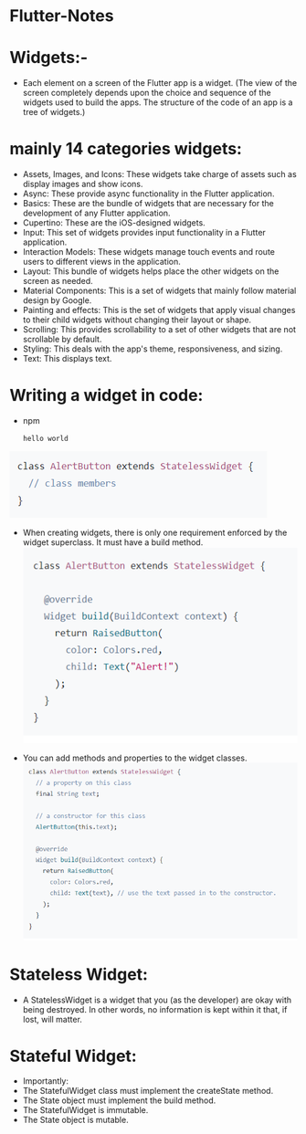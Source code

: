 # Flutter-Notes

# Widgets:-
-  Each element on a screen of the Flutter app is a widget. 
(The view of the screen completely depends upon the choice and sequence of the widgets used to build the apps. The structure of the code of an app is a tree of widgets.)

# mainly 14 categories widgets:

- Assets, Images, and Icons: These widgets take charge of assets such as display images and show icons.
- Async: These provide async functionality in the Flutter application.
- Basics: These are the bundle of widgets that are necessary for the development of any Flutter application. 
- Cupertino: These are the iOS-designed widgets.
- Input: This set of widgets provides input functionality in a Flutter application.
- Interaction Models: These widgets manage touch events and route users to different views in the application.
- Layout: This bundle of widgets helps place the other widgets on the screen as needed.
- Material Components: This is a set of widgets that mainly follow material design by Google.
- Painting and effects: This is the set of widgets that apply visual changes to their child widgets without changing their layout or shape.
- Scrolling: This provides scrollability to a set of other widgets that are not scrollable by default.
- Styling: This deals with the app's theme, responsiveness, and sizing.
- Text: This displays text.

# Writing a widget in code:
* npm
  ```sh
  hello world
  ```
![Imgur](https://github.com/GayashanDeshapriya/Flutter-Notes/blob/main/Writing%20a%20widget%20in%20code1.png)

- When creating widgets, there is only one requirement enforced by the widget superclass. It must have a build method.
![Imgur](https://github.com/GayashanDeshapriya/Flutter-Notes/blob/main/Writing%20a%20widget%20in%20code.png)

- You can add methods and properties to the widget classes.
![Imgur](https://github.com/GayashanDeshapriya/Flutter-Notes/blob/main/Writing%20a%20widget%20in%20code%203.png)

# Stateless Widget:
- A StatelessWidget is a widget that you (as the developer) are okay with being destroyed. In other words, no information is kept within it that, if lost, will matter.




# Stateful Widget:
- Importantly:
- The StatefulWidget class must implement the createState method.
- The State object must implement the build method.
- The StatefulWidget is immutable.
- The State object is mutable.

